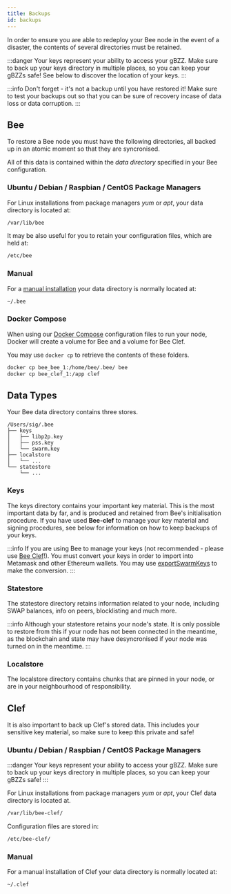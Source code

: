 ```yaml
---
title: Backups
id: backups
---
```


In order to ensure you are able to redeploy your Bee node in the event of a disaster, the contents of several directories must be retained.

:::danger
Your keys represent your ability to access your gBZZ. Make sure to back up your keys directory in multiple places, so you can keep your gBZZs safe! See below to discover the location of your keys.
:::

:::info
Don't forget - it's not a backup until you have restored it! Make sure to test your backups out so that you can be sure of recovery incase of data loss or data corruption.
:::

## Bee

To restore a Bee node you must have the following directories, all backed up in an atomic moment so that they are syncronised.

All of this data is contained within the *data directory* specified in your Bee configuration. 

### Ubuntu / Debian / Raspbian / CentOS Package Managers

For Linux installations from package managers *yum* or *apt*, your data directory is located at:

```bash
/var/lib/bee
```

It may be also useful for you to retain your configuration files, which are held at:

```bash
/etc/bee
```

### Manual

For a [manual installation](/docs/installation/manual) your data directory is normally located at:

```bash
~/.bee
```

### Docker Compose

When using our [Docker Compose](/docs/installation/docker) configuration files to run your node, Docker will create a volume for Bee and a volume for Bee Clef.

You may use `docker cp` to retrieve the contents of these folders.

```bash
docker cp bee_bee_1:/home/bee/.bee/ bee
docker cp bee_clef_1:/app clef
```

## Data Types

Your Bee data directory contains three stores.

```
/Users/sig/.bee
├── keys
│   ├── libp2p.key
│   ├── pss.key
│   └── swarm.key
├── localstore
│   └── ...
└── statestore
    └── ...
```

### Keys

The keys directory contains your important key material. This is the most important data by far, and is produced and retained from Bee's initialisation procedure. If you have used **Bee-clef** to manage your key material and signing procedures, see below for information on how to keep backups of your keys.

:::info
If you are using Bee to manage your keys (not recommended - please use [Bee Clef]()!). You must convert your keys in order to import into Metamask and other Ethereum wallets. You may use [exportSwarmKeys](https://github.com/ethersphere/exportSwarmKeys) to make the conversion.
:::

### Statestore

The statestore directory retains information related to your node, including SWAP balances, info on peers, blocklisting and much more.

:::info
Although your statestore retains your node's state. It is only possible to restore from this if your node has not been connected in the meantime, as the blockchain and state may have desyncronised if your node was turned on in the meantime.
:::

### Localstore

The localstore directory contains chunks that are pinned in your node, or are in your neighbourhood of responsibility.

## Clef

It is also important to back up Clef's stored data. This includes your sensitive key material, so make sure to keep this private and safe!

### Ubuntu / Debian / Raspbian / CentOS Package Managers

:::danger
Your keys represent your ability to access your gBZZ. Make sure to back up your keys directory in multiple places, so you can keep your gBZZs safe!
:::

For Linux installations from package managers *yum* or *apt*, your Clef data directory is located at.

```bash
/var/lib/bee-clef/
```

Configuration files are stored in:

```bash
/etc/bee-clef/
```

### Manual

For a manual installation of Clef your data directory is normally located at:

```bash
~/.clef
```
